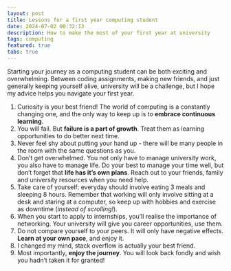 ```yaml
---
layout: post
title: Lessons for a first year computing student
date: 2024-07-02 00:32:13
description: How to make the most of your first year at university
tags: computing
featured: true
tabs: true
---
```

Starting your journey as a computing student can be both exciting and overwhelming. Between coding assignments, making new friends, and just generally keeping yourself alive, university will be a challenge, but I hope my advice helps you navigate your first year.

1. Curiosity is your best friend! The world of computing is a constantly changing one, and the only way to keep up is to **embrace continuous learning**.
2. You will fail. But **failure is a part of growth**. Treat them as learning opportunities to do better next time.
3. Never feel shy about putting your hand up - there will be many people in the room with the same questions as you.
4. Don’t get overwhelmed. You not only have to manage university work, you also have to manage life. Do your best to manage your time well, but don’t forget that **life has it’s own plans**. Reach out to your friends, family and university resources when you need help.
5. Take care of yourself: everyday should involve eating 3 meals and sleeping 8 hours. Remember that working will only involve sitting at a desk and staring at a computer, so keep up with hobbies and exercise as downtime (*instead of scrolling!*).
6. When you start to apply to internships, you’ll realise the importance of networking. Your university will give you career opportunities, use them.
7. Do not compare yourself to your peers. It will only have negative effects. **Learn at your own pace**, and enjoy it.
8. I changed my mind, stack overflow is actually your best friend.
9. Most importantly, **enjoy the journey**. You will look back fondly and wish you hadn’t taken it for granted! 

